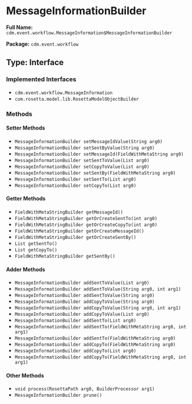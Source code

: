 # MessageInformationBuilder

**Full Name:** `cdm.event.workflow.MessageInformation$MessageInformationBuilder`

**Package:** `cdm.event.workflow`

## Type: Interface

### Implemented Interfaces

- `cdm.event.workflow.MessageInformation`
- `com.rosetta.model.lib.RosettaModelObjectBuilder`

### Methods

#### Setter Methods

- `MessageInformationBuilder setMessageIdValue(String arg0)`
- `MessageInformationBuilder setSentByValue(String arg0)`
- `MessageInformationBuilder setMessageId(FieldWithMetaString arg0)`
- `MessageInformationBuilder setSentToValue(List arg0)`
- `MessageInformationBuilder setCopyToValue(List arg0)`
- `MessageInformationBuilder setSentBy(FieldWithMetaString arg0)`
- `MessageInformationBuilder setSentTo(List arg0)`
- `MessageInformationBuilder setCopyTo(List arg0)`

#### Getter Methods

- `FieldWithMetaStringBuilder getMessageId()`
- `FieldWithMetaStringBuilder getOrCreateSentTo(int arg0)`
- `FieldWithMetaStringBuilder getOrCreateCopyTo(int arg0)`
- `FieldWithMetaStringBuilder getOrCreateMessageId()`
- `FieldWithMetaStringBuilder getOrCreateSentBy()`
- `List getSentTo()`
- `List getCopyTo()`
- `FieldWithMetaStringBuilder getSentBy()`

#### Adder Methods

- `MessageInformationBuilder addSentToValue(List arg0)`
- `MessageInformationBuilder addSentToValue(String arg0, int arg1)`
- `MessageInformationBuilder addSentToValue(String arg0)`
- `MessageInformationBuilder addCopyToValue(String arg0)`
- `MessageInformationBuilder addCopyToValue(String arg0, int arg1)`
- `MessageInformationBuilder addCopyToValue(List arg0)`
- `MessageInformationBuilder addSentTo(List arg0)`
- `MessageInformationBuilder addSentTo(FieldWithMetaString arg0, int arg1)`
- `MessageInformationBuilder addSentTo(FieldWithMetaString arg0)`
- `MessageInformationBuilder addCopyTo(FieldWithMetaString arg0)`
- `MessageInformationBuilder addCopyTo(List arg0)`
- `MessageInformationBuilder addCopyTo(FieldWithMetaString arg0, int arg1)`

#### Other Methods

- `void process(RosettaPath arg0, BuilderProcessor arg1)`
- `MessageInformationBuilder prune()`

